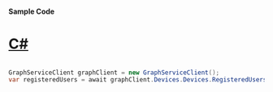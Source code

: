 #### Sample Code
# [C#](#tab/Csharp)

```C#

GraphServiceClient graphClient = new GraphServiceClient();
var registeredUsers = await graphClient.Devices.Devices.RegisteredUsers.Request().GetAsync();

```